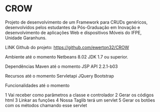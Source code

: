 # CROW
Projeto de desenvolvimento de um Framework para CRUDs genéricos, desenvolvidos pelos estudantes da Pós-Graduação em Inovação e desenvolvimento de aplicações Web e dispositivos Móveis do IFPE, Unidade Garanhuns.

LINK
Github do projeto: https://github.com/ewerton32/CROW

Ambiente até o momento
Netbeans  8.02
JDK 1.7 ou superior.

Dependências Maven até o momento
JSP API 2.2.1-b03

Recursos até o momento
Servletapi
JQuery
Bootstrap


Funcionalidades até o momento

1 Vai receber como parâmetros a classe e controlador
2 Gerar os códigos html 
3 Linkar as funções
4 Nossa Taglib terá um servlet
5 Gerar os botões com os métodos chamando esse servlet⁠⁠⁠⁠

